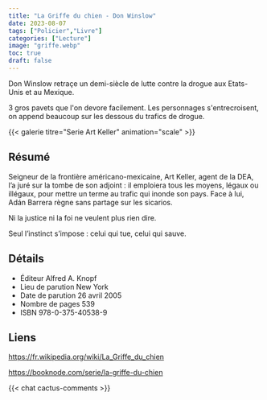 ```yaml
---
title: "La Griffe du chien - Don Winslow"
date: 2023-08-07
tags: ["Policier","Livre"]
categories: ["Lecture"]
image: "griffe.webp"
toc: true
draft: false
---
```


Don Winslow retraçe un demi-siècle de lutte contre la drogue aux Etats-Unis et au Mexique. 

3 gros pavets que l'on devore facilement. Les personnages s'entrecroisent, on append beaucoup sur les dessous du trafics de drogue.

{{< galerie titre="Serie Art Keller" animation="scale" >}}


## Résumé
Seigneur de la frontière américano-mexicaine, Art Keller, agent de la DEA, l’a juré sur la tombe de son adjoint : il emploiera tous les moyens, légaux ou illégaux, pour mettre un terme au trafic qui inonde son pays. Face à lui, Adán Barrera règne sans partage sur les sicarios.

Ni la justice ni la foi ne veulent plus rien dire.

Seul l’instinct s’impose : celui qui tue, celui qui sauve.

## Détails
- Éditeur 	Alfred A. Knopf
- Lieu de parution 	New York
- Date de parution 	26 avril 2005
- Nombre de pages 	539
- ISBN 	978-0-375-40538-9

## Liens
https://fr.wikipedia.org/wiki/La_Griffe_du_chien

https://booknode.com/serie/la-griffe-du-chien



{{< chat cactus-comments >}}
